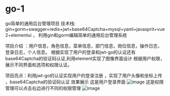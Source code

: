 # go-1
go简单的通用后台管理项目
技术栈:  gin+gorm+swagger+redis+jwt+base64Captcha+mysql+yaml+javasprit+vue2+elementui ，
利用gin和gorm编辑简单的通用后台管理系统

项目介绍 ：用户信息，角色信息，菜单信息，部门信息，岗位信息，操作日志，登录日志，个人信息。
根据实现了用户的登录和jwt-go的认证还有base64Captcha的验证码认证,利用element实现了图像界面设计
根据用户权限，展示不同界面和选项和权限认证。

项目亮点：利用jwt-go的认证实现用户的登录注册 ，实现了用户头像和坐标上传 ，base64Captcha的验证码认证
效果展示 这是用户登录界面 
![image](https://github.com/user-attachments/assets/0af383eb-1ae9-4e5a-b08e-ecfff4b70f49)
这是权限管理可以点击右边进行不同的权限管理
![image](https://github.com/user-attachments/assets/c0c65928-cf00-49f3-b44f-2000d61de7b0)
